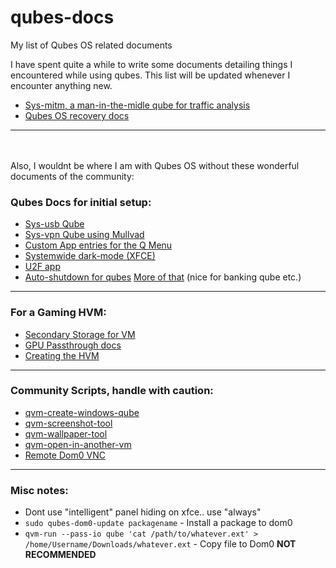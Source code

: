 # qubes-docs
My list of Qubes OS related documents

I have spent quite a while to write some documents detailing things I encountered while using qubes. This list will be updated whenever I encounter anything new.

- [Sys-mitm, a man-in-the-midle qube for traffic analysis](https://github.com/ClaraCrazy/qubes-docs/blob/main/sys-mitm.md)
- [Qubes OS recovery docs](https://github.com/ClaraCrazy/qubes-docs/blob/main/recovery.md)

-----
<br><br>
Also, I wouldnt be where I am with Qubes OS without these wonderful documents of the community:

### Qubes Docs for initial setup:

- [Sys-usb Qube](https://www.qubes-os.org/doc/usb-qubes/#how-to-create-a-usb-qube-for-use-with-a-usb-keyboard)
- [Sys-vpn Qube using Mullvad](https://mullvad.net/help/qubes-os-4-and-mullvad-vpn/)
- [Custom App entries for the Q Menu](https://www.qubes-os.org/doc/app-menu-shortcut-troubleshooting/)
- [Systemwide dark-mode (XFCE)](https://forum.qubes-os.org/t/guide-xfce-global-dark-mode-in-qubes-4-0-4-1/10757)
- [U2F app](https://github.com/QubesOS/qubes-app-u2f)
- [Auto-shutdown for qubes](https://forum.qubes-os.org/t/auto-shutdown-vm-when-app-is-closed/8574/2) [More of that](https://github.com/QubesOS/qubes-app-shutdown-idle) (nice for banking qube etc.)

-----

### For a Gaming HVM:

- [Secondary Storage for VM](https://www.qubes-os.org/doc/secondary-storage/)
- [GPU Passthrough docs](https://github.com/Qubes-Community/Contents/blob/master/docs/customization/gaming-hvm.md)
- [Creating the HVM](https://www.qubes-os.org/doc/standalones-and-hvms/#creating-an-hvm)

-----

### Community Scripts, handle with caution:

- [qvm-create-windows-qube](https://github.com/elliotkillick/qvm-create-windows-qube)
- [qvm-screenshot-tool](https://github.com/evadogstar/qvm-screenshot-tool)
- [qvm-wallpaper-tool](https://github.com/evadogstar/qvm-wallpaper-tool)
- [qvm-open-in-another-vm](https://github.com/Rudd-O/qvm-open-in-another-vm)
- [Remote Dom0 VNC](https://forum.qubes-os.org/t/remote-qubes-user-testing-running-qubes-in-the-browser/13817)

-----

### Misc notes:
- Dont use "intelligent" panel hiding on xfce.. use "always"
- `sudo qubes-dom0-update packagename` - Install a package to dom0
- `qvm-run --pass-io qube 'cat /path/to/whatever.ext' > /home/Username/Downloads/whatever.ext` - Copy file to Dom0 **NOT RECOMMENDED**
